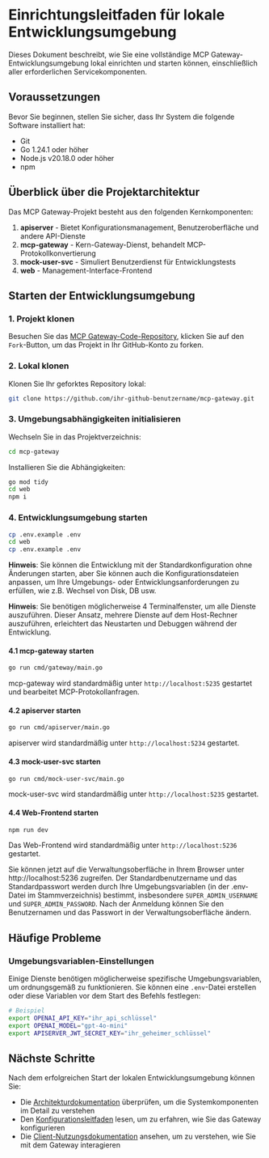 # Einrichtungsleitfaden für lokale Entwicklungsumgebung

Dieses Dokument beschreibt, wie Sie eine vollständige MCP Gateway-Entwicklungsumgebung lokal einrichten und starten können, einschließlich aller erforderlichen Servicekomponenten.

## Voraussetzungen

Bevor Sie beginnen, stellen Sie sicher, dass Ihr System die folgende Software installiert hat:

- Git
- Go 1.24.1 oder höher
- Node.js v20.18.0 oder höher
- npm

## Überblick über die Projektarchitektur

Das MCP Gateway-Projekt besteht aus den folgenden Kernkomponenten:

1. **apiserver** - Bietet Konfigurationsmanagement, Benutzeroberfläche und andere API-Dienste
2. **mcp-gateway** - Kern-Gateway-Dienst, behandelt MCP-Protokollkonvertierung
3. **mock-user-svc** - Simuliert Benutzerdienst für Entwicklungstests
4. **web** - Management-Interface-Frontend

## Starten der Entwicklungsumgebung

### 1. Projekt klonen

Besuchen Sie das [MCP Gateway-Code-Repository](https://github.com/mcp-ecosystem/mcp-gateway), klicken Sie auf den `Fork`-Button, um das Projekt in Ihr GitHub-Konto zu forken.

### 2. Lokal klonen

Klonen Sie Ihr geforktes Repository lokal:

```bash
git clone https://github.com/ihr-github-benutzername/mcp-gateway.git
```

### 3. Umgebungsabhängigkeiten initialisieren

Wechseln Sie in das Projektverzeichnis:
```bash
cd mcp-gateway
```

Installieren Sie die Abhängigkeiten:

```bash
go mod tidy
cd web
npm i
```

### 4. Entwicklungsumgebung starten

```bash
cp .env.example .env
cd web
cp .env.example .env
```

**Hinweis**: Sie können die Entwicklung mit der Standardkonfiguration ohne Änderungen starten, aber Sie können auch die Konfigurationsdateien anpassen, um Ihre Umgebungs- oder Entwicklungsanforderungen zu erfüllen, wie z.B. Wechsel von Disk, DB usw.

**Hinweis**: Sie benötigen möglicherweise 4 Terminalfenster, um alle Dienste auszuführen. Dieser Ansatz, mehrere Dienste auf dem Host-Rechner auszuführen, erleichtert das Neustarten und Debuggen während der Entwicklung.

#### 4.1 mcp-gateway starten

```bash
go run cmd/gateway/main.go
```

mcp-gateway wird standardmäßig unter `http://localhost:5235` gestartet und bearbeitet MCP-Protokollanfragen.

#### 4.2 apiserver starten 

```bash
go run cmd/apiserver/main.go
```

apiserver wird standardmäßig unter `http://localhost:5234` gestartet.

#### 4.3 mock-user-svc starten

```bash
go run cmd/mock-user-svc/main.go
```

mock-user-svc wird standardmäßig unter `http://localhost:5235` gestartet.

#### 4.4 Web-Frontend starten

```bash
npm run dev
```

Das Web-Frontend wird standardmäßig unter `http://localhost:5236` gestartet.

Sie können jetzt auf die Verwaltungsoberfläche in Ihrem Browser unter http://localhost:5236 zugreifen. Der Standardbenutzername und das Standardpasswort werden durch Ihre Umgebungsvariablen (in der .env-Datei im Stammverzeichnis) bestimmt, insbesondere `SUPER_ADMIN_USERNAME` und `SUPER_ADMIN_PASSWORD`. Nach der Anmeldung können Sie den Benutzernamen und das Passwort in der Verwaltungsoberfläche ändern.

## Häufige Probleme

### Umgebungsvariablen-Einstellungen

Einige Dienste benötigen möglicherweise spezifische Umgebungsvariablen, um ordnungsgemäß zu funktionieren. Sie können eine `.env`-Datei erstellen oder diese Variablen vor dem Start des Befehls festlegen:

```bash
# Beispiel
export OPENAI_API_KEY="ihr_api_schlüssel"
export OPENAI_MODEL="gpt-4o-mini"
export APISERVER_JWT_SECRET_KEY="ihr_geheimer_schlüssel"
```

## Nächste Schritte

Nach dem erfolgreichen Start der lokalen Entwicklungsumgebung können Sie:

- Die [Architekturdokumentation](./architecture.md) überprüfen, um die Systemkomponenten im Detail zu verstehen
- Den [Konfigurationsleitfaden](/docs/configuration/) lesen, um zu erfahren, wie Sie das Gateway konfigurieren
- Die [Client-Nutzungsdokumentation](/docs/client-usage/) ansehen, um zu verstehen, wie Sie mit dem Gateway interagieren 